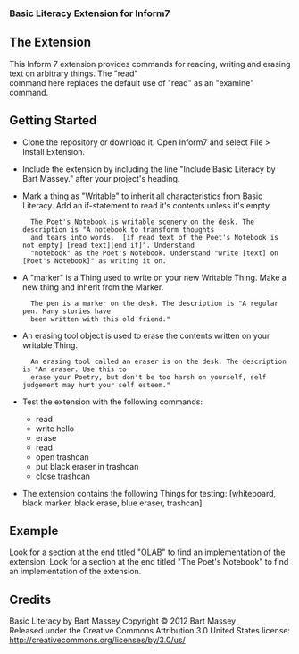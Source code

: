 <h3> Basic Literacy Extension for Inform7</h3>

<h2> The Extension </h2>

This Inform 7 extension provides commands for reading, writing and erasing text on arbitrary things. The "read" </br>
command here replaces the default use of "read" as an "examine" command.

<h2> Getting Started </h2>

- Clone the repository or download it. Open Inform7 and select File > Install Extension. 

- Include the extension by including the line "Include Basic Literacy by Bart Massey." after your project's heading.

- Mark a thing as "Writable" to inherit all characteristics from Basic Literacy. Add an if-statement to read it's contents unless it's empty.

	
		The Poet's Notebook is writable scenery on the desk. The description is "A notebook to transform thoughts 
		and tears into words.  [if read text of the Poet's Notebook is not empty] [read text][end if]". Understand 
		"notebook" as the Poet's Notebook. Understand "write [text] on [Poet's Notebook]" as writing it on.


- A "marker" is a Thing used to write on your new Writable Thing. Make a new thing and inherit from the Marker.

		The pen is a marker on the desk. The description is "A regular pen. Many stories have 
		been written with this old friend."

- An erasing tool object is used to erase the contents written on your writable Thing.
	
		An erasing tool called an eraser is on the desk. The description is "An eraser. Use this to
		erase your Poetry, but don't be too harsh on yourself, self judgement may hurt your self esteem."

- Test the extension with the following commands:

	- read 
	- write hello 
	- erase 
	- read  
	- open trashcan 
	- put black eraser in trashcan 
	- close trashcan

- The extension contains the following Things for testing: [whiteboard, black marker, black erase, blue eraser, trashcan]

<h2> Example </h2>

Look for a section at the end titled "OLAB" to find an implementation of the extension.
Look for a section at the end titled "The Poet's Notebook" to find an implementation of the extension.

<h2> Credits </h2>

Basic Literacy by Bart Massey
Copyright © 2012 Bart Massey  
Released under the Creative Commons Attribution 3.0 United States license:  
http://creativecommons.org/licenses/by/3.0/us/